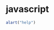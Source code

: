# javascript

```javascript
alart("help")
```
<script>
function test() {
 console.log("look ma’, no spaces");
}
</script>
